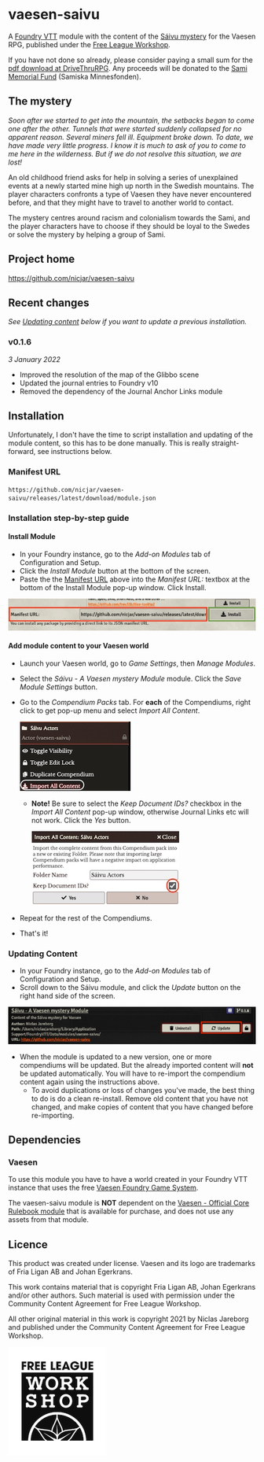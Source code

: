 # vaesen-saivu

A [Foundry VTT](https://foundryvtt.com/) module with the content of the [Sáivu mystery](https://www.drivethrurpg.com/product/350930/Saivu--A-Vaesen-Mystery) for the Vaesen RPG, published under the [Free League Workshop](https://www.drivethrurpg.com/cc/30/free-league-work-shop).

If you have not done so already, please consider paying a small sum for the [pdf download at DriveThruRPG](https://www.drivethrurpg.com/product/350930/Saivu--A-Vaesen-Mystery). Any proceeds will be donated to the [Sami Memorial Fund](https://densamiskaminnesfonden.se/) (Samiska Minnesfonden).

## The mystery

*Soon after we started to get into the mountain, the setbacks began to come one after the other. Tunnels that were started suddenly collapsed for no apparent reason. Several miners fell ill. Equipment broke down. To date, we have made very little progress. I know it is much to ask of you to come to me here in the wilderness. But if we do not resolve this situation, we are lost!*

An old childhood friend asks for help in solving a series of unexplained events at a newly started mine high up north in the Swedish mountains. The player characters confronts a type of Vaesen they have never encountered before, and that they might have to travel to another world to contact.

The mystery centres around racism and colonialism towards the Sami, and the player characters have to choose if they should be loyal to the Swedes or solve the mystery by helping a group of Sami.

## Project home

https://github.com/nicjar/vaesen-saivu

## Recent changes

_See [Updating content](#updating-content) below if you want to update a previous installation._

### v0.1.6

_3 January 2022_

- Improved the resolution of the map of the Glibbo scene
- Updated the journal entries to Foundry v10
- Removed the dependency of the Journal Anchor Links module

## Installation

Unfortunately, I don't have the time to script installation and updating of the module content, so this has to be done manually. This is really straight-forward, see instructions below.

### Manifest URL

`https://github.com/nicjar/vaesen-saivu/releases/latest/download/module.json`

### Installation step-by-step guide

#### Install Module

* In your Foundry instance, go to the *Add-on Modules* tab of Configuration and Setup.
* Click the *Install Module* button at the bottom of the screen.
* Paste the the [Manifest URL](#manifest-url) above into the *Manifest URL:* textbox at the bottom of the Install Module pop-up window. Click Install.

![](doc/install.jpg)

#### Add module content to your Vaesen world

* Launch your Vaesen world, go to _Game Settings_, then _Manage Modules_.
* Select the _Sáivu - A Vaesen mystery Module_ module. Click the _Save Module Settings_ button.
* Go to the _Compendium Packs_ tab. For **each** of the Compendiums, right click to get pop-up menu and select _Import All Content_.

	![](doc/import_all_content.jpg)

  * **Note!** Be sure to select the _Keep Document IDs?_ checkbox in the _Import All Content_ pop-up window, otherwise Journal Links etc will not work. Click the _Yes_ button.

	![](doc/keep_document_ids.jpg)

* Repeat for the rest of the Compendiums.
* That's it!

### Updating Content

* In your Foundry instance, go to the *Add-on Modules* tab of Configuration and Setup.
* Scroll down to the Sáivu module, and click the *Update* button on the right hand side of the screen.

![](doc/update.jpg)

* When the module is updated to a new version, one or more compendiums will be updated. But the already imported content will **not** be updated automatically. You will have to re-import the compendium content again using the instructions above.
  * To avoid duplications or loss of changes you've made, the best thing to do is do a clean re-install. Remove old content that you have not changed, and make copies of content that you have changed before re-importing.

## Dependencies

### Vaesen

To use this module you have to have a world created in your Foundry VTT instance that uses the free [Vaesen Foundry Game System](https://github.com/fvtt-fria-ligan/vaesen-foundry-vtt).

The vaesen-saivu module is **NOT** dependent on the [Vaesen - Official Core Rulebook module](https://freeleaguepublishing.com/en/store/?product_id=7092046200981) that is available for purchase, and does not use any assets from that module.

## Licence

This product was created under license. Vaesen and its logo are trademarks of Fria Ligan AB and Johan Egerkrans.

This work contains material that is copyright Fria Ligan AB, Johan Egerkrans and/or other authors. Such material is used with permission under the Community Content Agreement for Free League Workshop.

All other original material in this work is copyright 2021 by Niclas Jareborg and published under the Community Content Agreement for Free League Workshop.

![](doc/FLW_eng_cent_pos.jpg)
